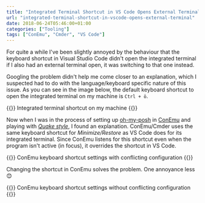 ```yaml
---
title: "Integrated Terminal Shortcut in VS Code Opens External Terminal"
url: "integrated-terminal-shortcut-in-vscode-opens-external-terminal"
date: 2018-06-24T05:46:00+01:00
categories: ["Tooling"]
tags: ["ConEmu", "Cmder", "VS Code"]
---
```


For quite a while I've been slightly annoyed by the behaviour that the keyboard shortcut in Visual Studio Code didn't open the integrated terminal if I also had an external terminal open, it was switching to that one instead. 

Googling the problem didn't help me come closer to an explanation, which I suspected had to do with the language/keyboard specific nature of this issue. As you can see in the image below, the default keyboard shortcut to open the integrated terminal on my machine is `Ctrl + ö`.

{{<post-image image="vscode-integrated-terminal-shortcut.png" alt="Integrated terminal shortcut on my machine" borderless="true">}}
Integrated terminal shortcut on my machine
{{</post-image>}}

Now when I was in the process of setting up [oh-my-posh][1] in [ConEmu][2] and playing with _[Quake style][3]_, I found an explanation. ConEmu/Cmder uses the same keyboard shortcut for _Minimize/Restore_ as VS Code does for its integrated terminal. Since ConEmu listens for this shortcut even when the program isn't active (in focus), it overrides the shortcut in VS Code.

{{<post-image image="conemu-minimize-restore-shortcut-before.png" alt="ConEmu keyboard shortcut settings with conflicting configuration" borderless="true">}}
ConEmu keyboard shortcut settings with conflicting configuration
{{</post-image>}}

Changing the shortcut in ConEmu solves the problem. One annoyance less 😊

{{<post-image image="conemu-minimize-restore-shortcut-after.png" alt="ConEmu keyboard shortcut settings without conflicting configuration" borderless="true">}}
ConEmu keyboard shortcut settings without conflicting configuration
{{</post-image>}}

[1]: https://github.com/JanDeDobbeleer/oh-my-posh/
[2]: https://conemu.github.io/
[3]: https://medium.com/@nuno.caneco/cmder-quake-style-e57601d1c07b/